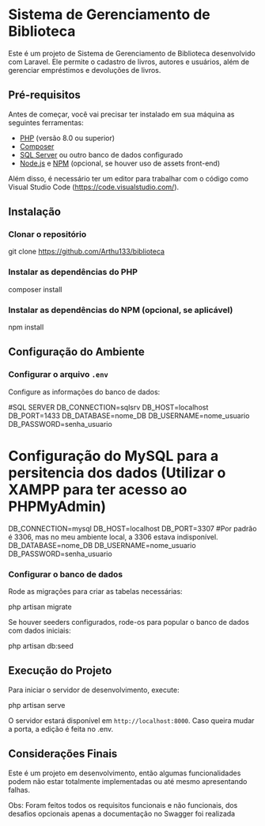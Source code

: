 
# Sistema de Gerenciamento de Biblioteca

Este é um projeto de Sistema de Gerenciamento de Biblioteca desenvolvido com Laravel. Ele permite o cadastro de livros, autores e usuários, além de gerenciar empréstimos e devoluções de livros.

## Pré-requisitos

Antes de começar, você vai precisar ter instalado em sua máquina as seguintes ferramentas:

- [PHP](https://www.php.net/downloads) (versão 8.0 ou superior)
- [Composer](https://getcomposer.org/)
- [SQL Server](https://www.microsoft.com/pt-br/sql-server/sql-server-downloads) ou outro banco de dados configurado
- [Node.js](https://nodejs.org/) e [NPM](https://www.npmjs.com/) (opcional, se houver uso de assets front-end)

Além disso, é necessário ter um editor para trabalhar com o código como Visual Studio Code (https://code.visualstudio.com/).

## Instalação

### Clonar o repositório


git clone https://github.com/Arthu133/biblioteca


### Instalar as dependências do PHP

composer install

### Instalar as dependências do NPM (opcional, se aplicável)


npm install


## Configuração do Ambiente

### Configurar o arquivo `.env`

Configure as informações do banco de dados:


#SQL SERVER
DB_CONNECTION=sqlsrv
DB_HOST=localhost
DB_PORT=1433
DB_DATABASE=nome_DB
DB_USERNAME=nome_usuario
DB_PASSWORD=senha_usuario

# Configuração do MySQL para a persitencia dos dados (Utilizar o XAMPP para ter acesso ao PHPMyAdmin)
DB_CONNECTION=mysql
DB_HOST=localhost
DB_PORT=3307 #Por padrão é 3306, mas no meu ambiente local, a 3306 estava indisponível.
DB_DATABASE=nome_DB
DB_USERNAME=nome_usuario
DB_PASSWORD=senha_usuario


### Configurar o banco de dados

Rode as migrações para criar as tabelas necessárias:

php artisan migrate

Se houver seeders configurados, rode-os para popular o banco de dados com dados iniciais:

php artisan db:seed

## Execução do Projeto

Para iniciar o servidor de desenvolvimento, execute:

php artisan serve

O servidor estará disponível em `http://localhost:8000`. Caso queira mudar a porta, a edição é feita no .env.


## Considerações Finais

Este é um projeto em desenvolvimento, então algumas funcionalidades podem não estar totalmente implementadas ou até mesmo apresentando falhas. 

Obs: Foram feitos todos os requisitos funcionais e não funcionais, dos desafios opcionais apenas a documentação no Swagger foi realizada
